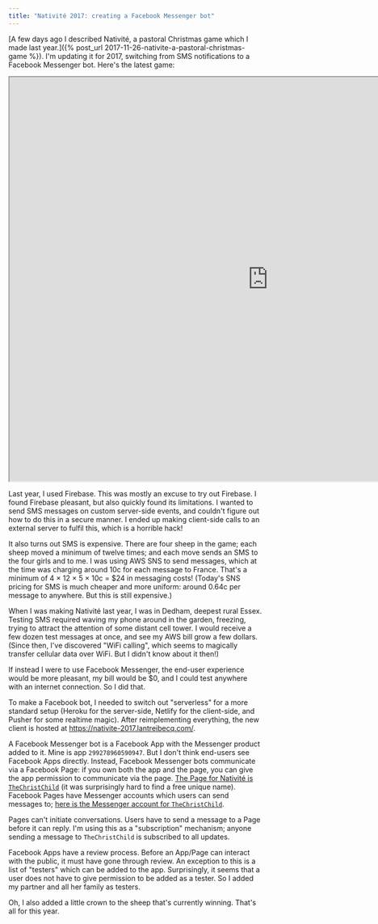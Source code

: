 ```yaml
---
title: "Nativité 2017: creating a Facebook Messenger bot"
---
```


[A few days ago I described Nativité, a pastoral Christmas game which I made last year.]({% post_url 2017-11-26-nativite-a-pastoral-christmas-game %}).
I'm updating it for 2017,
switching from SMS notifications to a Facebook Messenger bot.
Here's the latest game:

<iframe width="1024" height="800" src="https://nativite-2017.lantreibecq.com/"></iframe>


Last year, I used Firebase.
This was mostly an excuse to try out Firebase.
I found Firebase pleasant, but also quickly found its limitations.
I wanted to send SMS messages on custom server-side events,
and couldn't figure out how to do this in a secure manner.
I ended up making client-side calls to an external server to fulfil this,
which is a horrible hack!

It also turns out SMS is expensive.
There are four sheep in the game;
each sheep moved a minimum of twelve times;
and each move sends an SMS to the four girls and to me.
I was using AWS SNS to send messages,
which at the time was charging around 10c for each message to France.
That's a minimum of 4 &times; 12 &times; 5 &times; 10c = $24 in messaging costs!
(Today's SNS pricing for SMS is much cheaper and more uniform:
around 0.64c per message to anywhere.
But this is still expensive.)

When I was making Nativité last year,
I was in Dedham, deepest rural Essex.
Testing SMS required waving my phone around in the garden,
freezing,
trying to attract the attention of some distant cell tower.
I would receive a few dozen test messages at once,
and see my AWS bill grow a few dollars.
(Since then, I've discovered "WiFi calling",
which seems to magically transfer cellular data over WiFi.
But I didn't know about it then!)

If instead I were to use Facebook Messenger,
the end-user experience would be more pleasant,
my bill would be $0,
and I could test anywhere with an internet connection.
So I did that.

To make a Facebook bot,
I needed to switch out "serverless" for a more standard setup
(Heroku for the server-side,
Netlify for the client-side,
and Pusher for some realtime magic).
After reimplementing everything,
the new client is hosted at <https://nativite-2017.lantreibecq.com/>.

A Facebook Messenger bot is a Facebook App
with the Messenger product added to it.
Mine is app `299278960590947`.
But I don't think end-users see Facebook Apps directly.
Instead, Facebook Messenger bots communicate via a Facebook Page:
if you own both the app and the page,
you can give the app permission to communicate via the page.
[The Page for Nativité is `TheChristChild`](https://www.facebook.com/TheChristChild/)
(it was surprisingly hard to find a free unique name).
Facebook Pages have Messenger accounts which users can send messages to;
[here is the Messenger account for `TheChristChild`](https://www.messenger.com/t/TheChristChild).

Pages can't initiate conversations.
Users have to send a message to a Page before it can reply.
I'm using this as a "subscription" mechanism;
anyone sending a message to `TheChristChild` is subscribed to all updates.

Facebook Apps have a review process.
Before an App/Page can interact with the public,
it must have gone through review.
An exception to this is a list of "testers" which can be added to the app.
Surprisingly, it seems that a user does not have to give permission to be added as a tester.
So I added my partner and all her family as testers.

Oh, I also added a little crown to the sheep that's currently winning.
That's all for this year.
